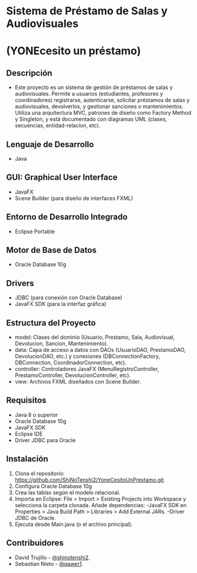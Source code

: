 # Sistema de Préstamo de Salas y Audiovisuales
# (YONEcesito un préstamo)
## Descripción
- Este proyecto es un sistema de gestión de préstamos de salas y audiovisuales. Permite a usuarios (estudiantes, profesores y coordinadores) registrarse, autenticarse, solicitar préstamos de salas y audiovisuales, devolverlos, y gestionar sanciones o mantenimientos. Utiliza una arquitectura MVC, patrones de diseño como Factory Method y Singleton, y está documentado con diagramas UML (clases, secuencias, entidad-relacion, etc).

## Lenguaje de Desarrollo
- Java

## GUI: Graphical User Interface
- JavaFX
- Scene Builder (para diseño de interfaces FXML)

## Entorno de Desarrollo Integrado
- Eclipse Portable

## Motor de Base de Datos
- Oracle Database 10g

## Drivers
- JDBC (para conexión con Oracle Database)
- JavaFX SDK (para la interfaz gráfica)

## Estructura del Proyecto
- model: Clases del dominio (Usuario, Prestamo, Sala, Audiovisual, Devolucion, Sancion, Mantenimiento).
- data: Capa de acceso a datos con DAOs (UsuarioDAO, PrestamoDAO, DevolucionDAO, etc.) y conexiones (DBConnectionFactory, DBConnection, CoordinadorConnection, etc).
- controller: Controladores JavaFX (MenuRegistroController, PrestamoController, DevolucionController, etc).
- view: Archivos FXML diseñados con Scene Builder.

## Requisitos
- Java 8 o superior
- Oracle Database 10g 
- JavaFX SDK
- Eclipse IDE 
- Driver JDBC para Oracle 

## Instalación

1) Clona el repositorio: https://github.com/ShiNoTenshi2/YoneCesitoUnPrestamo.git
2) Configura Oracle Database 10g
3) Crea las tablas según el modelo relacional.
4) Importa en Eclipse:
File > Import > Existing Projects into Workspace y selecciona la carpeta clonada.
Añade dependencias:
-JavaFX SDK en Properties > Java Build Path > Libraries > Add External JARs.
-Driver JDBC de Oracle.
5) Ejecuta desde Main.java (o el archivo principal).

## Contribuidores
- David Trujillo -  [@shinotenshi2](https://github.com/ShiNoTenshi2).
- Sebastian Nieto - [@qawer1](https://github.com/qawer1).
